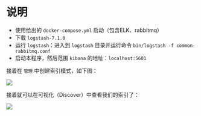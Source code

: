 # 说明

- 使用给出的 `docker-compose.yml` 启动（包含ELK、rabbitmq）
- 下载 `logstash-7.1.0`
- 运行 `logstash`：进入到 `logstash` 目录并运行命令 `bin/logstash -f common-rabbitmq.conf`
- 启动本程序，然后范围 `kibana` 的地址：`localhost:5601`

接着在 `管理` 中创建索引模式，如下图：

![](https://rexlin600-blog.oss-cn-chengdu.aliyuncs.com/kibana-index-pattern.png)

接着就可以在可视化（Discover）中查看我们的索引了：

![](https://rexlin600-blog.oss-cn-chengdu.aliyuncs.com/spring-boot-elk-discover.png)


